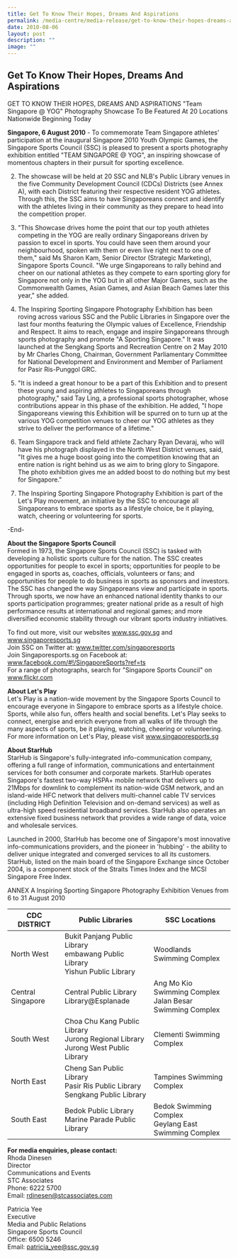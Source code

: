 ```yaml
---
title: Get To Know Their Hopes, Dreams And Aspirations
permalink: /media-centre/media-release/get-to-know-their-hopes-dreams-and-aspirations/
date: 2010-08-06
layout: post
description: ""
image: ""
---
```

## **Get To Know Their Hopes, Dreams And Aspirations**

GET TO KNOW THEIR HOPES, DREAMS AND ASPIRATIONS
"Team Singapore @ YOG" Photography Showcase To Be Featured At 20 Locations Nationwide Beginning Today

**Singapore, 6 August 2010** - To commemorate Team Singapore athletes' participation at the inaugural Singapore 2010 Youth Olympic Games, the Singapore Sports Council (SSC) is pleased to present a sports photography exhibition entitled "TEAM SINGAPORE @ YOG", an inspiring showcase of momentous chapters in their pursuit for sporting excellence.

2. The showcase will be held at 20 SSC and NLB's Public Library venues in the five Community Development Council (CDCs) Districts (see Annex A), with each District featuring their respective resident YOG athletes. Through this, the SSC aims to have Singaporeans connect and identify with the athletes living in their community as they prepare to head into the competition proper.

3. "This Showcase drives home the point that our top youth athletes competing in the YOG are really ordinary Singaporeans driven by passion to excel in sports. You could have seen them around your neighbourhood, spoken with them or even live right next to one of them," said Ms Sharon Kam, Senior Director (Strategic Marketing), Singapore Sports Council. "We urge Singaporeans to rally behind and cheer on our national athletes as they compete to earn sporting glory for Singapore not only in the YOG but in all other Major Games, such as the Commonwealth Games, Asian Games, and Asian Beach Games later this year," she added.

4. The Inspiring Sporting Singapore Photography Exhibition has been roving across various SSC and the Public Libraries in Singapore over the last four months featuring the Olympic values of Excellence, Friendship and Respect. It aims to reach, engage and inspire Singaporeans through sports photography and promote "A Sporting Singapore." It was launched at the Sengkang Sports and Recreation Centre on 2 May 2010 by Mr Charles Chong, Chairman, Government Parliamentary Committee for National Development and Environment and Member of Parliament for Pasir Ris-Punggol GRC.

5. "It is indeed a great honour to be a part of this Exhibition and to present these young and aspiring athletes to Singaporeans through photography," said Tay Ling, a professional sports photographer, whose contributions appear in this phase of the exhibition. He added, "I hope Singaporeans viewing this Exhibition will be spurred on to turn up at the various YOG competition venues to cheer our YOG athletes as they strive to deliver the performance of a lifetime."

6. Team Singapore track and field athlete Zachary Ryan Devaraj, who will have his photograph displayed in the North West District venues, said, "It gives me a huge boost going into the competition knowing that an entire nation is right behind us as we aim to bring glory to Singapore. The photo exhibition gives me an added boost to do nothing but my best for Singapore."

7. The Inspiring Sporting Singapore Photography Exhibition is part of the Let's Play movement, an initiative by the SSC to encourage all Singaporeans to embrace sports as a lifestyle choice, be it playing, watch, cheering or volunteering for sports.

-End-

**About the Singapore Sports Council**
<br>
Formed in 1973, the Singapore Sports Council (SSC) is tasked with developing a holistic sports culture for the nation. The SSC creates opportunities for people to excel in sports; opportunities for people to be engaged in sports as, coaches, officials, volunteers or fans; and opportunities for people to do business in sports as sponsors and investors. The SSC has changed the way Singaporeans view and participate in sports. Through sports, we now have an enhanced national identity thanks to our sports participation programmes; greater national pride as a result of high performance results at international and regional games; and more diversified economic stability through our vibrant sports industry initiatives.

To find out more, visit our websites www.ssc.gov.sg and www.singaporesports.sg
<br>
Join SSC on Twitter at: www.twitter.com/singaporesports
<br>
Join Singaporesports.sg on Facebook at: www.facebook.com/#!/SingaporeSports?ref=ts
<br>
For a range of photographs, search for "Singapore Sports Council" on www.flickr.com

**About Let's Play**
<br>
Let's Play is a nation-wide movement by the Singapore Sports Council to encourage everyone in Singapore to embrace sports as a lifestyle choice. Sports, while also fun, offers health and social benefits. Let's Play seeks to connect, energise and enrich everyone from all walks of life through the many aspects of sports, be it playing, watching, cheering or volunteering. For more information on Let's Play, please visit www.singaporesports.sg

**About StarHub**
<br>
StarHub is Singapore's fully-integrated info-communication company, offering a full range of information, communications and entertainment services for both consumer and corporate markets. StarHub operates Singapore's fastest two-way HSPA+ mobile network that delivers up to 21Mbps for downlink to complement its nation-wide GSM network, and an island-wide HFC network that delivers multi-channel cable TV services (including High Definition Television and on-demand services) as well as ultra-high speed residential broadband services. StarHub also operates an extensive fixed business network that provides a wide range of data, voice and wholesale services.

Launched in 2000, StarHub has become one of Singapore's most innovative info-communications providers, and the pioneer in 'hubbing' - the ability to deliver unique integrated and converged services to all its customers. StarHub, listed on the main board of the Singapore Exchange since October 2004, is a component stock of the Straits Times Index and the MCSI Singapore Free Index.


ANNEX A
Inspiring Sporting Singapore Photography Exhibition Venues from 6 to 31 August 2010

| CDC DISTRICT | Public Libraries | SSC Locations |
| -------- | -------- | -------- |
| North West | Bukit Panjang Public Library<br>embawang Public Library <br>Yishun Public Library | Woodlands Swimming Complex
| Central Singapore  | Central Public Library<br>Library@Esplanade | Ang Mo Kio Swimming Complex<br>Jalan Besar Swimming Complex
| South West | Choa Chu Kang Public Library<br>Jurong Regional Library <br>Jurong West Public Library | Clementi Swimming Complex
| North East | Cheng San Public Library <br>Pasir Ris Public Library <br>Sengkang Public Library | Tampines Swimming Complex
| South East | Bedok Public Library <br>Marine Parade Public Library | Bedok Swimming Complex <br>Geylang East Swimming Complex         

**For media enquiries, please contact:**
<br>Rhoda Dinesen
<br>Director
<br>Communications and Events
<br>STC Associates
<br>Phone: 6222 5700
<br>Email: rdinesen@stcassociates.com

Patricia Yee
<br>Executive
<br>Media and Public Relations
<br>Singapore Sports Council
<br>Office: 6500 5246
<br>Email: patricia_yee@ssc.gov.sg